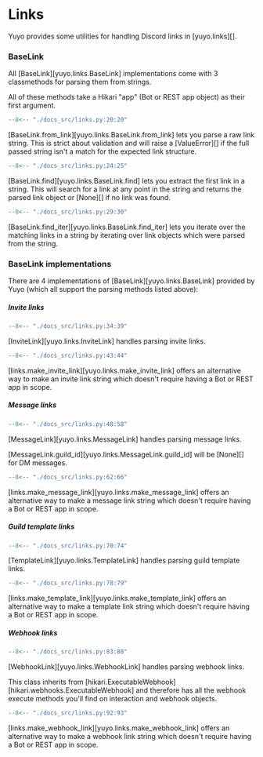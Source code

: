 # Links

Yuyo provides some utilities for handling Discord links in [yuyo.links][].

### BaseLink

All [BaseLink][yuyo.links.BaseLink] implementations come with 3
classmethods for parsing them from strings.

All of these methods take a Hikari "app" (Bot or REST app object) as their
first argument.

```py
--8<-- "./docs_src/links.py:20:20"
```

[BaseLink.from_link][yuyo.links.BaseLink.from_link] lets you parse a raw link
string. This is strict about validation and will raise a [ValueError][] if the
full passed string isn't a match for the expected link structure.

```py
--8<-- "./docs_src/links.py:24:25"
```

[BaseLink.find][yuyo.links.BaseLink.find] lets you extract the first link in a
string. This will search for a link at any point in the string and returns the
parsed link object or [None][] if no link was found.

```py
--8<-- "./docs_src/links.py:29:30"
```

[BaseLink.find_iter][yuyo.links.BaseLink.find_iter] lets you iterate over the
matching links in a string by iterating over link objects which were parsed
from the string.

### BaseLink implementations

There are 4 implementations of [BaseLink][yuyo.links.BaseLink] provided by
Yuyo (which all support the parsing methods listed above):

##### Invite links

```py
--8<-- "./docs_src/links.py:34:39"
```

[InviteLink][yuyo.links.InviteLink] handles parsing invite links.

```py
--8<-- "./docs_src/links.py:43:44"
```

[links.make_invite_link][yuyo.links.make_invite_link] offers an alternative
way to make an invite link string which doesn't require having a Bot or REST
app in scope.

##### Message links

```py
--8<-- "./docs_src/links.py:48:58"
```

[MessageLink][yuyo.links.MessageLink] handles parsing message links.

[MessageLink.guild_id][yuyo.links.MessageLink.guild_id] will be [None][] for DM messages.

```py
--8<-- "./docs_src/links.py:62:66"
```

[links.make_message_link][yuyo.links.make_message_link] offers an alternative
way to make a message link string which doesn't require having a Bot or REST
app in scope.

##### Guild template links

```py
--8<-- "./docs_src/links.py:70:74"
```

[TemplateLink][yuyo.links.TemplateLink] handles parsing guild template links.

```py
--8<-- "./docs_src/links.py:78:79"
```

[links.make_template_link][yuyo.links.make_template_link] offers an alternative
way to make a template link string which doesn't require having a Bot or REST
app in scope.

##### Webhook links

```py
--8<-- "./docs_src/links.py:83:88"
```

[WebhookLink][yuyo.links.WebhookLink] handles parsing webhook links.

This class inherits from [hikari.ExecutableWebhook][hikari.webhooks.ExecutableWebhook] and
therefore has all the webhook execute methods you'll find on interaction and webhook objects.

```py
--8<-- "./docs_src/links.py:92:93"
```

[links.make_webhook_link][yuyo.links.make_webhook_link] offers an alternative
way to make a webhook link string which doesn't require having a Bot or REST
app in scope.
